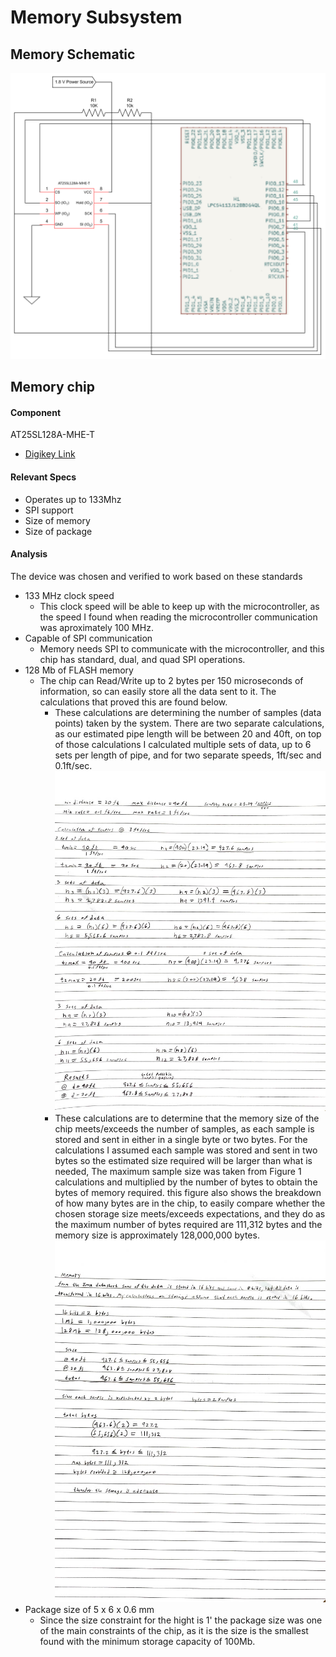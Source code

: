 # Memory Subsystem

## Memory Schematic
![Memory Schematic](Memorycloseupschematic.png)

## Memory chip
#### Component
AT25SL128A-MHE-T
* [Digikey Link](https://www.digikey.com/en/products/detail/adesto-technologies/AT25SL128A-MHE-T/6827494)

#### Relevant Specs
* Operates up to 133Mhz
* SPI support
* Size of memory
* Size of package

#### Analysis
The device was chosen and verified to work based on these standards
* 133 MHz clock speed
    * This clock speed will be able to keep up with the microcontroller, as the speed I found when reading the microcontroller communication was aproximately 100 MHz.
* Capable of SPI communication
    * Memory needs SPI to communicate with the microcontroller, and this chip has standard, dual, and quad SPI operations.
* 128 Mb of FLASH memory
    * The chip can Read/Write up to 2 bytes per 150 microseconds of information, so can easily store all the data sent to it. The calculations that proved this are found below. 
      * These calculations are determining the number of samples (data points) taken by the system. There are two separate calculations, as our estimated pipe length will be between 20 and 40ft, on top of those calculations I calculated multiple sets of data, up to 6 sets per length of pipe, and for two separate speeds, 1ft/sec and 0.1ft/sec.
      ![Sample Calculations](Samplecalculations.png)  
      * These calculations are to determine that the memory size of the chip meets/exceeds the number of samples, as each sample is stored and sent in either in a single byte or two bytes. For the calculations I assumed each sample was stored and sent in two bytes so the estimated size required will be larger than what is needed, The maximum sample size was taken from Figure 1 calculations and multiplied by the number of bytes to obtain the bytes of memory required. this figure also shows the breakdown of how many bytes are in the chip, to easily compare whether the chosen storage size meets/exceeds expectations, and they do as the maximum number of bytes required are 111,312 bytes and the memory size is approximately 128,000,000 bytes. 
 ![Memory Calculations](Memorycalculations.png)    
* Package size of 5 x 6 x 0.6 mm
    * Since the size constraint for the hight is 1' the package size was one of the main constraints of the chip, as it is the size is the smallest found with the minimum storage capacity of 100Mb.
